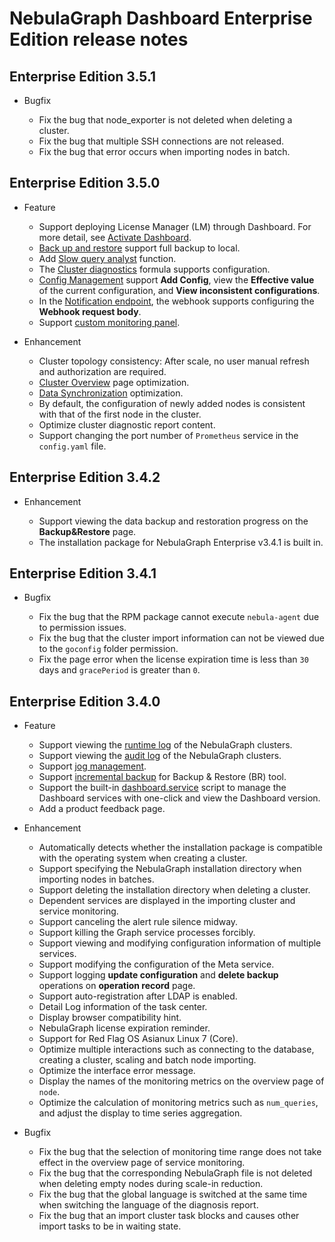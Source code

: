 # NebulaGraph Dashboard Enterprise Edition release notes

## Enterprise Edition 3.5.1

- Bugfix

  - Fix the bug that node_exporter is not deleted when deleting a cluster.
  - Fix the bug that multiple SSH connections are not released.
  - Fix the bug that error occurs when importing nodes in batch.

## Enterprise Edition 3.5.0

- Feature

  - Support deploying License Manager (LM) through Dashboard. For more detail, see [Activate Dashboard](../../nebula-dashboard-ent/3.connect-dashboard.md).
  - [Back up and restore](../../nebula-dashboard-ent/4.cluster-operator/operator/backup-and-restore.md) support full backup to local.
  - Add [Slow query analyst](../../nebula-dashboard-ent/4.cluster-operator/analysis-diagnosis/slow-query-analyst.md) function.
  - The [Cluster diagnostics](../../nebula-dashboard-ent/4.cluster-operator/analysis-diagnosis/cluster-diagnosis.md) formula supports configuration.
  - [Config Management](../../nebula-dashboard-ent/4.cluster-operator/operator/config-management.md) support **Add Config**, view the **Effective value** of the current configuration, and **View inconsistent configurations**.
  - In the [Notification endpoint](../../nebula-dashboard-ent/system-settings/notification-endpoint.md), the webhook supports configuring the **Webhook request body**.
  - Support [custom monitoring panel](../../nebula-dashboard-ent/4.cluster-operator/2.monitor.md).


- Enhancement

  - Cluster topology consistency: After scale, no user manual refresh and authorization are required.
  - [Cluster Overview](../../nebula-dashboard-ent/4.cluster-operator/1.overview.md) page optimization.
  - [Data Synchronization](../../nebula-dashboard-ent/4.cluster-operator/7.data-synchronization.md) optimization.
  - By default, the configuration of newly added nodes is consistent with that of the first node in the cluster.
  - Optimize cluster diagnostic report content.
  - Support changing the port number of `Prometheus` service in the `config.yaml` file.


## Enterprise Edition 3.4.2

- Enhancement

  - Support viewing the data backup and restoration progress on the **Backup&Restore** page.
  - The installation package for NebulaGraph Enterprise v3.4.1 is built in.

## Enterprise Edition 3.4.1

- Bugfix

  - Fix the bug that the RPM package cannot execute `nebula-agent` due to permission issues.
  - Fix the bug that the cluster import information can not be viewed due to the `goconfig` folder permission.
  - Fix the page error when the license expiration time is less than `30` days and `gracePeriod` is greater than `0`.

## Enterprise Edition 3.4.0

- Feature
  - Support viewing the [runtime log](../../nebula-dashboard-ent/4.cluster-operator/cluster-information/runtime-log.md) of the NebulaGraph clusters.
  - Support viewing the [audit log](../../nebula-dashboard-ent/4.cluster-operator/cluster-information/audit-log.md) of the NebulaGraph clusters.
  - Support [jog management](../../nebula-dashboard-ent/4.cluster-operator/cluster-information/job-management.md).
  - Support [incremental backup](../../nebula-dashboard-ent/4.cluster-operator/operator/backup-and-restore.md) for Backup & Restore (BR) tool.
  - Support the built-in [dashboard.service](../../nebula-dashboard-ent/2.deploy-connect-dashboard-ent.md) script to manage the Dashboard services with one-click and view the Dashboard version.
  - Add a product feedback page.

- Enhancement

  - Automatically detects whether the installation package is compatible with the operating system when creating a cluster.
  - Support specifying the NebulaGraph installation directory when importing nodes in batches.
  - Support deleting the installation directory when deleting a cluster.
  - Dependent services are displayed in the importing cluster and service monitoring.
  - Support canceling the alert rule silence midway.
  - Support killing the Graph service processes forcibly.
  - Support viewing and modifying configuration information of multiple services.
  - Support modifying the configuration of the Meta service.
  - Support logging **update configuration** and **delete backup** operations on **operation record** page.
  - Support auto-registration after LDAP is enabled.
  - Detail Log information of the task center.
  - Display browser compatibility hint.
  - NebulaGraph license expiration reminder.
  - Support for Red Flag OS Asianux Linux 7 (Core).
  - Optimize multiple interactions such as connecting to the database, creating a cluster, scaling and batch node importing.
  - Optimize the interface error message.
  - Display the names of the monitoring metrics on the overview page of `node`.
  - Optimize the calculation of monitoring metrics such as `num_queries`, and adjust the display to time series aggregation.

- Bugfix

  - Fix the bug that the selection of monitoring time range does not take effect in the overview page of service monitoring.
  - Fix the bug that the corresponding NebulaGraph file is not deleted when deleting empty nodes during scale-in reduction.
  - Fix the bug that the global language is switched at the same time when switching the language of the diagnosis report.
  - Fix the bug that an import cluster task blocks and causes other import tasks to be in waiting state.
